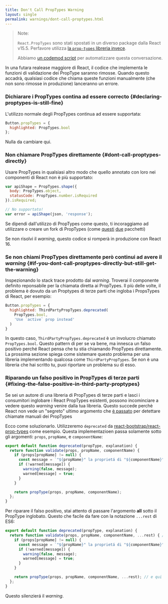 ```yaml
---
title: Don't Call PropTypes Warning
layout: single
permalink: warnings/dont-call-proptypes.html
---
```


> Note:
>
> `React.PropTypes` sono stati spostati in un diverso package dalla React v15.5. Perfavore utilizza [la `prop-types` libreria invece](https://www.npmjs.com/package/prop-types).
>
>Abbiamo [un codemod script](/blog/2017/04/07/react-v15.5.0.html#migrating-from-react.proptypes) per automatizzare questa conversazione.

In una futara realease maggiore di React, il codice che implementa le funzioni di validazione dei PropType saranno rimosse. Quando questo accadrà, qualsiasi codice che chiama queste funzioni manualmente (che non sono rimosse in produzione) lanceranno un errore.

### Dichiarare i PropTypes contina ad essere correcto {#declaring-proptypes-is-still-fine}

L'utilizzo normale degli PropTypes continua ad essere supportata:

```javascript
Button.propTypes = {
  highlighted: PropTypes.bool
};
```

Nulla da cambiare qui.

### Non chiamare PropTypes direttamente {#dont-call-proptypes-directly}

Usare PropTypes in qualsiasi altro modo che quello annotato con loro nei componenti di React non è più supportato:

```javascript
var apiShape = PropTypes.shape({
  body: PropTypes.object,
  statusCode: PropTypes.number.isRequired
}).isRequired;

// No supportato!
var error = apiShape(json, 'response');
```

Se dipendi dall'utilizzo di PropTypes come questo, ti incoraggiamo ad utilizzare o creare un fork di PropTypes (come [questi](https://github.com/aackerman/PropTypes) [due](https://github.com/developit/proptypes) pacchetti)

Se non risolvi il _warning_, questo codice si romperà in produzione con React 16.

### Se non chiami PropTypes direttamente però continui ad avere il _warning_ {#if-you-dont-call-proptypes-directly-but-still-get-the-warning}

Inspezionando lo stack trace prodotto dal _warning_. Troverai il componente definito reponsabile per la chiamata diretta ai PropTypes. Il più delle volte, il problema è dovuto da un Proptypes di terze parti che ingloba i PropsTypes di React, per esempio:

```js
Button.propTypes = {
  highlighted: ThirdPartyPropTypes.deprecated(
    PropTypes.bool,
    'Use `active` prop instead'
  )
}
```
In questo caso, `ThirdPartyPropTypes.deprecated` è un involucro chiamato `PropTypes.bool`. Questo pattern di per se va bene, ma innesca un falso positivo perché React pensa che tu stia chiamando PropTypes direttamente. La prossima sezione spiega come sistemare questo problema per una libreria implementando qualcosa come `ThirdPartyPropTypes`. Se non è una libreria che hai scritto tu, puoi riportare un problema su di esso.

### Riparando un falso positivo in PropTypes di terze parti {#fixing-the-false-positive-in-third-party-proptypes}

Se sei un autore di una libreria di PropTypes di terze parti e lasci i consumitori inglobare i React PropTypes esistenti, possono incominciare a vedere questo _warning_ venire dalla tua libreria. Questo succede perchè React non vede un "segreto" ultimo argomento che [è passato](https://github.com/facebook/react/pull/7132) per detettare chiamate manuali dei PropTypes

Ecco come soluzionarlo. Utilizzeremo `deprecated` da [react-bootstrap/react-prop-types](https://github.com/react-bootstrap/react-prop-types/blob/0d1cd3a49a93e513325e3258b28a82ce7d38e690/src/deprecated.js) come esempio. Questa implementazioen passa solamente sotto gli argomenti: `props`, `propName`, e `componentName`:

```javascript
export default function deprecated(propType, explanation) {
  return function validate(props, propName, componentName) {
    if (props[propName] != null) {
      const message = `"${propName}" la proprietá di "${componentName}" è stata deprecata.\n${explanation}`;
      if (!warned[message]) {
        warning(false, message);
        warned[message] = true;
      }
    }

    return propType(props, propName, componentName);
  };
}
```
Per riparare il falso positivo, stai attento di passare l'argomento **all** sotto il PropType inglobato. Questo che facile da fare con la notazione `...rest` di ES6:

```javascript
export default function deprecated(propType, explanation) {
  return function validate(props, propName, componentName, ...rest) { // Nota ...rest qui
    if (props[propName] != null) {
      const message = `"${propName}" la proprietá di "${componentName}" è stata deprecata.\n${explanation}`;
      if (!warned[message]) {
        warning(false, message);
        warned[message] = true;
      }
    }

    return propType(props, propName, componentName, ...rest); // e qui
  };
}
```
Questo silenzierá il _warning_.
